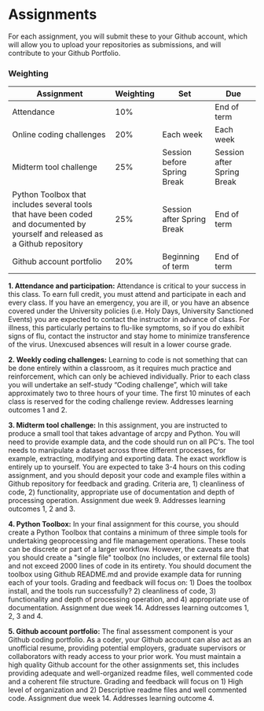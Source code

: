 # Assignments

For each assignment, you will submit these to your Github account, which will allow you to upload your repositories as submissions, and will contribute to your Github Portfolio.

### Weighting

Assignment | Weighting | Set | Due
---------- | --------- | --- | ---
Attendance | 10% | | End of term
Online coding challenges | 20% | Each week | Each week
Midterm tool challenge | 25% | Session before Spring Break | Session after Spring Break
Python Toolbox that includes several tools that have been coded and documented by yourself and released as a Github repository | 25% | Session after Spring Break | End of term
Github account portfolio | 20% | Beginning of term | End of term

**1. Attendance and participation:** Attendance is critical to your success in this class. To earn full credit, you must attend and participate in each and every class. If you have an emergency, you are ill, or you have an absence covered under the University policies (i.e. Holy Days, University Sanctioned Events) you are expected to contact the instructor in advance of class. For illness, this particularly pertains to flu-like symptoms, so if you do exhibit signs of flu, contact the instructor and stay home to minimize transference of the virus. Unexcused absences will result in a lower course grade.

**2. Weekly coding challenges:**  Learning to code is not something that can be done entirely within a classroom, as it requires much practice and reinforcement, which can only be achieved individually. Prior to each class you will undertake an self-study “Coding challenge”, which will take approximately two to three hours of your time. The first 10 minutes of each class is reserved for the coding challenge review. Addresses learning outcomes 1 and 2.

**3. Midterm tool challenge:** In this assignment, you are instructed to produce a small tool that takes advantage of arcpy and Python. You will need to provide example data, and the code should run on all PC's. The tool needs to manipulate a dataset across three different processes, for example, extracting, modifying and exporting data. The exact workflow is entirely up to yourself. You are expected to take 3-4 hours on this coding assignment, and you should deposit your code and example files within a Github repository for feedback and grading. Criteria are, 1) cleanliness of code, 2) functionality, appropriate use of documentation and depth of processing operation. Assignment due week 9. Addresses learning outcomes 1, 2 and 3.

**4. Python Toolbox:** In your final assignment for this course, you should create a Python Toolbox that contains a minimum of three simple tools for undertaking geoprocessing and file management operations. These tools can be discrete or part of a larger workflow. However, the caveats are that you should create a "single file" toolbox (no includes, or external file tools) and not exceed 2000 lines of code in its entirety. You should document the toolbox using Github README.md and provide example data for running each of your tools. Grading and feedback will focus on: 1) Does the toolbox install, and the tools run successfully? 2) cleanliness of code, 3) functionality and depth of processing operation, and 4) appropriate use of documentation. Assignment due week 14. Addresses learning outcomes 1, 2, 3 and 4.

**5. Github account portfolio:** The final assessment component is your Github coding portfolio. As a coder, your Github account can also act as an unofficial resume, providing potential employers, graduate supervisors or collaborators with ready access to your prior work. You must maintain a high quality Github account for the other assignments set, this includes providing adequate and well-organized readme files, well commented code and a coherent file structure. Grading and feedback will focus on 1) High level of organization and 2) Descriptive readme files and well commented code. Assignment due week 14. Addresses learning outcome 4.
